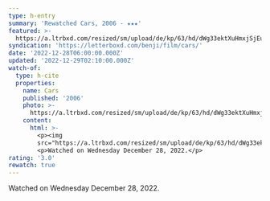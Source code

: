 ```yaml
---
type: h-entry
summary: 'Rewatched Cars, 2006 - ★★★'
featured: >-
  https://a.ltrbxd.com/resized/sm/upload/de/kp/63/hd/dWg33ektXuHmxjSjEulwDPTWbC2-0-600-0-900-crop.jpg?v=df40f228cb
syndication: 'https://letterboxd.com/benji/film/cars/'
date: '2022-12-28T06:00:00.000Z'
updated: '2022-12-29T02:10:00.000Z'
watch-of:
  type: h-cite
  properties:
    name: Cars
    published: '2006'
    photo: >-
      https://a.ltrbxd.com/resized/sm/upload/de/kp/63/hd/dWg33ektXuHmxjSjEulwDPTWbC2-0-600-0-900-crop.jpg?v=df40f228cb
    content:
      html: >-
        <p><img
        src="https://a.ltrbxd.com/resized/sm/upload/de/kp/63/hd/dWg33ektXuHmxjSjEulwDPTWbC2-0-600-0-900-crop.jpg?v=df40f228cb"/></p>
        <p>Watched on Wednesday December 28, 2022.</p>
rating: '3.0'
rewatch: true
---
```

Watched on Wednesday December 28, 2022.
